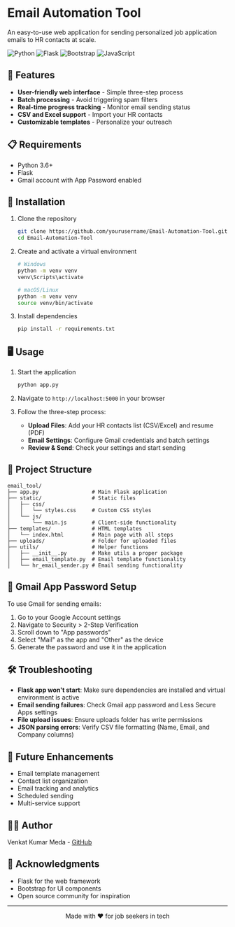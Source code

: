 # Email Automation Tool

An easy-to-use web application for sending personalized job application emails to HR contacts at scale.

![Python](https://img.shields.io/badge/Python-3776AB?style=for-the-badge&logo=python&logoColor=white)
![Flask](https://img.shields.io/badge/Flask-000000?style=for-the-badge&logo=flask&logoColor=white)
![Bootstrap](https://img.shields.io/badge/Bootstrap-563D7C?style=for-the-badge&logo=bootstrap&logoColor=white)
![JavaScript](https://img.shields.io/badge/JavaScript-F7DF1E?style=for-the-badge&logo=javascript&logoColor=black)

## 🚀 Features

- **User-friendly web interface** - Simple three-step process
- **Batch processing** - Avoid triggering spam filters
- **Real-time progress tracking** - Monitor email sending status
- **CSV and Excel support** - Import your HR contacts
- **Customizable templates** - Personalize your outreach

## 📋 Requirements

- Python 3.6+
- Flask
- Gmail account with App Password enabled

## 🔧 Installation

1. Clone the repository
   ```bash
   git clone https://github.com/yourusername/Email-Automation-Tool.git
   cd Email-Automation-Tool
   ```

2. Create and activate a virtual environment
   ```bash
   # Windows
   python -m venv venv
   venv\Scripts\activate

   # macOS/Linux
   python -m venv venv
   source venv/bin/activate
   ```

3. Install dependencies
   ```bash
   pip install -r requirements.txt
   ```

## 🖥️ Usage

1. Start the application
   ```bash
   python app.py
   ```

2. Navigate to `http://localhost:5000` in your browser

3. Follow the three-step process:
   - **Upload Files**: Add your HR contacts list (CSV/Excel) and resume (PDF)
   - **Email Settings**: Configure Gmail credentials and batch settings
   - **Review & Send**: Check your settings and start sending

## 📁 Project Structure

```
email_tool/
├── app.py                 # Main Flask application
├── static/                # Static files
│   ├── css/
│   │   └── styles.css     # Custom CSS styles
│   └── js/
│       └── main.js        # Client-side functionality
├── templates/             # HTML templates
│   └── index.html         # Main page with all steps
├── uploads/               # Folder for uploaded files
├── utils/                 # Helper functions
│   ├── __init__.py        # Make utils a proper package
│   ├── email_template.py  # Email template functionality
│   └── hr_email_sender.py # Email sending functionality
```

## 📧 Gmail App Password Setup

To use Gmail for sending emails:

1. Go to your Google Account settings
2. Navigate to Security > 2-Step Verification
3. Scroll down to "App passwords"
4. Select "Mail" as the app and "Other" as the device
5. Generate the password and use it in the application

## 🛠️ Troubleshooting

- **Flask app won't start**: Make sure dependencies are installed and virtual environment is active
- **Email sending failures**: Check Gmail app password and Less Secure Apps settings
- **File upload issues**: Ensure uploads folder has write permissions
- **JSON parsing errors**: Verify CSV file formatting (Name, Email, and Company columns)

## 🔮 Future Enhancements

- Email template management
- Contact list organization
- Email tracking and analytics
- Scheduled sending
- Multi-service support



## 👨‍💻 Author

Venkat Kumar Meda - [GitHub](https://github.com/yourusername)

## 🙏 Acknowledgments

- Flask for the web framework
- Bootstrap for UI components
- Open source community for inspiration

---

<p align="center">Made with ❤️ for job seekers in tech</p>
